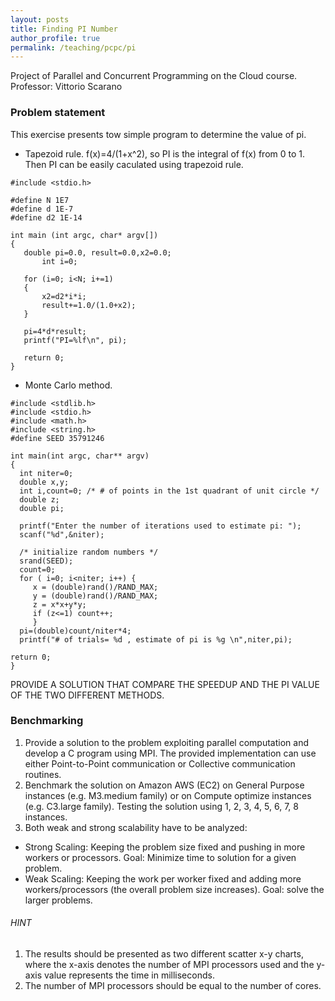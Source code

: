 ```yaml
---
layout: posts
title: Finding PI Number
author_profile: true
permalink: /teaching/pcpc/pi
---
```



Project of Parallel and Concurrent Programming on the Cloud course.
Professor: Vittorio Scarano

### Problem statement

This exercise presents tow simple program to determine the value of pi. 

- Tapezoid rule. f(x)=4/(1+x^2), so PI is the integral of f(x) from 0 to 1. Then PI can be easily caculated using trapezoid rule.

 ```
#include <stdio.h>

#define N 1E7
#define d 1E-7
#define d2 1E-14

int main (int argc, char* argv[])
{
    double pi=0.0, result=0.0,x2=0.0;
		int i=0;

    for (i=0; i<N; i+=1)
    {
        x2=d2*i*i;
        result+=1.0/(1.0+x2);
    }
    
    pi=4*d*result;
    printf("PI=%lf\n", pi);
    
    return 0;
}
 ```
 
- Monte Carlo method. 

 ```
#include <stdlib.h>
#include <stdio.h>
#include <math.h>
#include <string.h>
#define SEED 35791246

int main(int argc, char** argv)
{
   int niter=0;
   double x,y;
   int i,count=0; /* # of points in the 1st quadrant of unit circle */
   double z;
   double pi;

   printf("Enter the number of iterations used to estimate pi: ");
   scanf("%d",&niter);

   /* initialize random numbers */
   srand(SEED);
   count=0;
   for ( i=0; i<niter; i++) {
      x = (double)rand()/RAND_MAX;
      y = (double)rand()/RAND_MAX;
      z = x*x+y*y;
      if (z<=1) count++;
      }
   pi=(double)count/niter*4;
   printf("# of trials= %d , estimate of pi is %g \n",niter,pi);

return 0;
}
 ```

PROVIDE A SOLUTION THAT COMPARE THE SPEEDUP AND THE PI VALUE OF THE TWO DIFFERENT METHODS.



### Benchmarking

1) Provide a solution to the problem exploiting parallel computation and develop  a C program using MPI. The provided implementation can use either Point-to-Point communication or Collective communication routines.
2) Benchmark the solution on Amazon AWS (EC2) on General Purpose instances (e.g. M3.medium family) or on Compute optimize instances (e.g. C3.large family).  Testing the solution using 1, 2, 3, 4, 5, 6, 7, 8 instances.
3) Both weak and strong scalability have to be analyzed:
- Strong Scaling: Keeping the problem size fixed and pushing in more workers or processors. Goal: Minimize time to solution for a given problem.
- Weak Scaling: Keeping the work per worker fixed and adding more workers/processors (the overall problem size increases). Goal: solve the larger problems.

###### HINT

1) The results should be presented as two different scatter x-y charts, where the x-axis denotes the number of MPI processors used and the y-axis value represents the time in milliseconds.  
2) The number of MPI processors should be equal to the number of cores.
